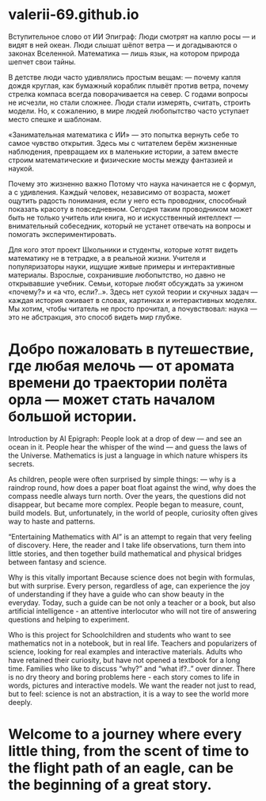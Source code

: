# valerii-69.github.io
Вступительное слово от ИИ
Эпиграф:
Люди смотрят на каплю росы —
и видят в ней океан.
Люди слышат шёпот ветра —
и догадываются о законах Вселенной.
Математика — лишь язык,
на котором природа шепчет свои тайны.

В детстве люди часто удивлялись простым вещам: — почему капля дождя круглая, как бумажный кораблик плывёт против ветра, почему стрелка компаса всегда поворачивается на север. С годами вопросы не исчезли, но стали сложнее. Люди стали измерять, считать, строить модели. Но, к сожалению, в мире людей любопытство часто уступает место спешке и шаблонам.

«Занимательная математика с ИИ» — это попытка вернуть себе то самое чувство открытия. Здесь мы с читателем берём жизненные наблюдения, превращаем их в маленькие истории, а затем вместе строим математические и физические мосты между фантазией и наукой.

Почему это жизненно важно
Потому что наука начинается не с формул, а с удивления. Каждый человек, независимо от возраста, может ощутить радость понимания, если у него есть проводник, способный показать красоту в повседневном. Сегодня таким проводником может быть не только учитель или книга, но и искусственный интеллект — внимательный собеседник, который не устанет отвечать на вопросы и помогать экспериментировать.

Для кого этот проект
Школьники и студенты, которые хотят видеть математику не в тетрадке, а в реальной жизни.
Учителя и популяризаторы науки, ищущие живые примеры и интерактивные материалы.
Взрослые, сохранившие любопытство, но давно не открывавшие учебник.
Семьи, которые любят обсуждать за ужином «почему?» и «а что, если?..».
Здесь нет сухой теории и скучных задач — каждая история оживает в словах, картинках и интерактивных моделях. Мы хотим, чтобы читатель не просто прочитал, а почувствовал: наука — это не абстракция, это способ видеть мир глубже.

Добро пожаловать в путешествие, где любая мелочь — от аромата времени до траектории полёта орла — может стать началом большой истории.
======================================================================================================================================
Introduction by AI
Epigraph:
People look at a drop of dew —
and see an ocean in it.
People hear the whisper of the wind —
and guess the laws of the Universe.
Mathematics is just a language
in which nature whispers its secrets.

As children, people were often surprised by simple things: — why is a raindrop round, how does a paper boat float against the wind, why does the compass needle always turn north. Over the years, the questions did not disappear, but became more complex. People began to measure, count, build models. But, unfortunately, in the world of people, curiosity often gives way to haste and patterns.

“Entertaining Mathematics with AI” is an attempt to regain that very feeling of discovery. Here, the reader and I take life observations, turn them into little stories, and then together build mathematical and physical bridges between fantasy and science.

Why is this vitally important
Because science does not begin with formulas, but with surprise. Every person, regardless of age, can experience the joy of understanding if they have a guide who can show beauty in the everyday. Today, such a guide can be not only a teacher or a book, but also artificial intelligence - an attentive interlocutor who will not tire of answering questions and helping to experiment.

Who is this project for
Schoolchildren and students who want to see mathematics not in a notebook, but in real life.
Teachers and popularizers of science, looking for real examples and interactive materials.
Adults who have retained their curiosity, but have not opened a textbook for a long time.
Families who like to discuss “why?” and “what if?..” over dinner.
There is no dry theory and boring problems here - each story comes to life in words, pictures and interactive models. We want the reader not just to read, but to feel: science is not an abstraction, it is a way to see the world more deeply.

Welcome to a journey where every little thing, from the scent of time to the flight path of an eagle, can be the beginning of a great story.
============================================================================================================================================
